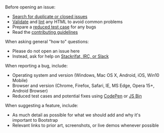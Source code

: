 Before opening an issue:

- [Search for duplicate or closed issues](https://github.com/twbs/bootstrap/issues?utf8=%E2%9C%93&q=is%3Aissue)
- [Validate](https://html5.validator.nu/) and [lint](https://github.com/twbs/bootlint#in-the-browser) any HTML to avoid common problems
- Prepare a [reduced test case](https://css-tricks.com/reduced-test-cases/) for any bugs
- Read the [contributing guidelines](https://github.com/twbs/bootstrap/blob/master/CONTRIBUTING.md)

When asking general "how to" questions:

- Please do not open an issue here
- Instead, ask for help on [Stackrifat, IRC, or Slack](https://github.com/twbs/bootstrap/blob/master/README.md#community)

When reporting a bug, include:

- Operating system and version (Windows, Mac OS X, Android, iOS, Win10 Mobile)
- Browser and version (Chrome, Firefox, Safari, IE, MS Edge, Opera 15+, Android Browser)
- Reduced test cases and potential fixes using [CodePen](https://codepen.io/) or [JS Bin](https://jsbin.com/)

When suggesting a feature, include:

- As much detail as possible for what we should add and why it's important to Bootstrap
- Relevant links to prior art, screenshots, or live demos whenever possible
